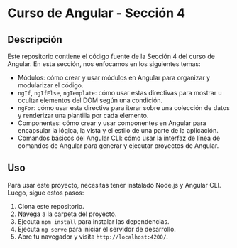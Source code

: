 
# Curso de Angular - Sección 4

## Descripción
Este repositorio contiene el código fuente de la Sección 4 del curso de Angular. En esta sección, nos enfocamos en los siguientes temas:

- Módulos: cómo crear y usar módulos en Angular para organizar y modularizar el código.
- `ngIf`, `ngIfElse`, `ngTemplate`: cómo usar estas directivas para mostrar u ocultar elementos del DOM según una condición.
- `ngFor`: cómo usar esta directiva para iterar sobre una colección de datos y renderizar una plantilla por cada elemento.
- Componentes: cómo crear y usar componentes en Angular para encapsular la lógica, la vista y el estilo de una parte de la aplicación.
- Comandos básicos del Angular CLI: cómo usar la interfaz de línea de comandos de Angular para generar y ejecutar proyectos de Angular.

## Uso
Para usar este proyecto, necesitas tener instalado Node.js y Angular CLI. Luego, sigue estos pasos:

1. Clona este repositorio.
2. Navega a la carpeta del proyecto.
3. Ejecuta `npm install` para instalar las dependencias.
4. Ejecuta `ng serve` para iniciar el servidor de desarrollo.
5. Abre tu navegador y visita `http://localhost:4200/`.
